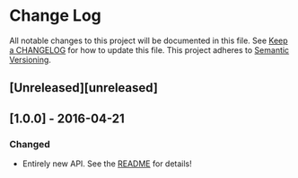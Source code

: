 # Change Log
All notable changes to this project will be documented in this file. See [Keep a
CHANGELOG](http://keepachangelog.com/) for how to update this file. This project
adheres to [Semantic Versioning](http://semver.org/).

## [Unreleased][unreleased]

## [1.0.0] - 2016-04-21

### Changed
- Entirely new API. See the [README](README.md) for details!
